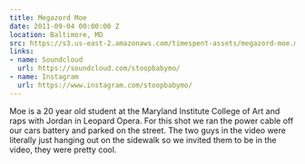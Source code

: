 ```yaml
---
title: Megazord Moe
date: 2011-09-04 00:00:00 Z
location: Baltimore, MD
src: https://s3.us-east-2.amazonaws.com/timespent-assets/megazord-moe.mp4
links:
- name: Soundcloud
  url: https://soundcloud.com/stoopbabymo/
- name: Instagram
  url: https://www.instagram.com/stoopbabymo/
---
```


Moe is a 20 year old student at the Maryland Institute College of Art and raps with Jordan in Leopard Opera. For this shot we ran the power cable off our cars battery and parked on the street. The two guys in the video were literally just hanging out on the sidewalk so we invited them to be in the video, they were pretty cool.
